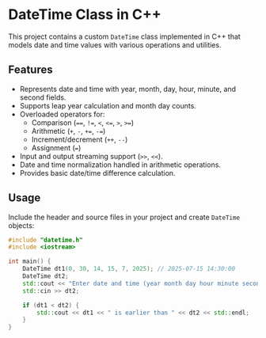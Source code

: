 # DateTime Class in C++

This project contains a custom `DateTime` class implemented in C++ that models date and time values with various operations and utilities.

## Features

- Represents date and time with year, month, day, hour, minute, and second fields.
- Supports leap year calculation and month day counts.
- Overloaded operators for:
  - Comparison (`==`, `!=`, `<`, `<=`, `>`, `>=`)
  - Arithmetic (`+`, `-`, `+=`, `-=`)
  - Increment/decrement (`++`, `--`)
  - Assignment (`=`)
- Input and output streaming support (`>>`, `<<`).
- Date and time normalization handled in arithmetic operations.
- Provides basic date/time difference calculation.

## Usage

Include the header and source files in your project and create `DateTime` objects:

```cpp
#include "datetime.h"
#include <iostream>

int main() {
    DateTime dt1(0, 30, 14, 15, 7, 2025); // 2025-07-15 14:30:00
    DateTime dt2;
    std::cout << "Enter date and time (year month day hour minute second): ";
    std::cin >> dt2;

    if (dt1 < dt2) {
        std::cout << dt1 << " is earlier than " << dt2 << std::endl;
    }
}
